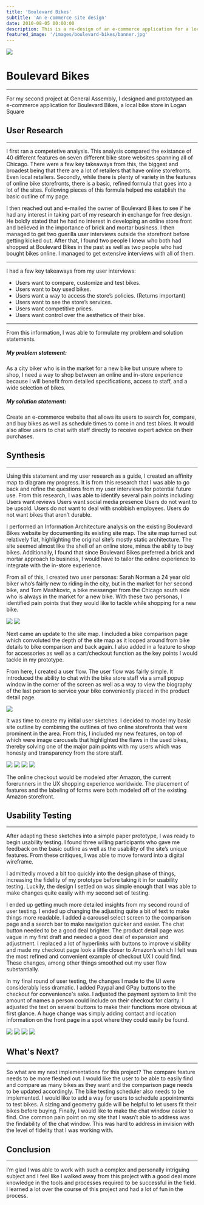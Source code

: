 ```yaml
---
title: 'Boulevard Bikes'
subtitle: 'An e-commerce site design'
date: 2010-08-05 00:00:00
description: This is a re-design of an e-commerce application for a local business.
featured_image: '/images/boulevard-bikes/banner.jpg'
---
```


![](/images/boulevard-bikes/top-image.jpeg)

# Boulevard Bikes

---

For my second project at General Assembly, I designed and prototyped an e-commerce application for Boulevard Bikes, a local bike store in Logan Square

## User Research

---

I first ran a competetive analysis. This analysis compared the existance of 40 different features on seven different bike store websites spanning all of Chicago. There were a few key takeaways from this, the biggest and broadest being that there are a lot of retailers that have online storefronts. Even local retailers. Secondly, while there is plenty of variety in the features of online bike storefronts, there is a basic, refined formula that goes into a lot of the sites. Following pieces of this formula helped me establish the basic outline of my page.

I then reached out and e-mailed the owner of Boulevard Bikes to see if he had any interest in taking part of my research in exchange for free design. He boldly stated that he had no interest in developing an online store front and believed in the importance of brick and mortar business. I then managed to get two guerilla user interviews outside the storefront before getting kicked out. After that, I found two people I knew who both had shopped at Boulevard Bikes in the past as well as two people who had bought bikes online. I managed to get extensive interviews with all of them.

---

I had a few key takeaways from my user interviews:
* Users want to compare, customize and test bikes.
* Users want to buy used bikes.
* Users want a way to access the store’s policies. (Returns important)
* Users want to see the store’s services.
* Users want competitive prices.
* Users want control over the aesthetics of their bike.

---

From this information, I was able to formulate my problem and solution statements.

##### My problem statement:
As a city biker who is in the market for a new bike but unsure where to shop, I need a way to shop between an online and in-store experience because I will benefit from detailed specifications, access to staff, and a wide selection of bikes.

##### My solution statement:
Create an e-commerce website that allows its users to search for, compare, and buy bikes as well as schedule times to come in and test bikes. It would also allow users to chat with staff directly to receive expert advice on their purchases.

## Synthesis

---

Using this statement and my user research as a guide, I created an affinity map to diagram my progress. It is from this research that I was able to go back and refine the questions from my user interviews for potential future use. From this research, I was able to identify several pain points including:
Users want reviews
Users want social media presence
Users do not want to be upsold.
Users do not want to deal with snobbish employees.
Users do not want bikes that aren’t durable.

I performed an Information Architecture analysis on the existing Boulevard Bikes website by documenting its existing site map. The site map turned out relatively flat, highlighting the original site’s mostly static architecture. The site seemed almost like the shell of an online store, minus the ability to buy bikes. Additionally, I found that since Boulevard Bikes preferred a brick and mortar approach to business, I would have to tailor the online experience to integrate with the in-store experience.

From all of this, I created two user personas: Sarah Norman a 24 year old biker who’s fairly new to riding in the city, but in the market for her second bike, and Tom Mashkovic, a bike messenger from the Chicago south side who is always in the market for a new bike. With these two personas, I identified pain points that they would like to tackle while shopping for a new bike.

<div class="gallery" data-columns="2">
	<img src="/images/boulevard-bikes/personas/persona-sarah.png">
	<img src="/images/boulevard-bikes/personas/persona-tom.png">
</div>

Next came an update to the site map. I included a bike comparison page which convoluted the depth of the site map as it looped around from bike details to bike comparison and back again. I also added in a feature to shop for accessories as well as a cart/checkout function as the key points I would tackle in my prototype.

From here, I created a user flow. The user flow was fairly simple. It introduced the ability to chat with the bike store staff via a small popup window in the corner of the screen as well as a way to view the biography of the last person to service your bike conveniently placed in the product detail page.

<div class="gallery" data-columns="1" style="max-width:900px;">
	<img src="/images/boulevard-bikes/user_flow/user_flow.png">
</div>

It was time to create my initial user sketches. I decided to model my basic site outline by combining the outlines of two online storefronts that were prominent in the area. From this, I included my new features, on top of which were image carousels that highlighted the flaws in the used bikes, thereby solving one of the major pain points with my users which was honesty and transparency from the store staff.

<div class="gallery" data-columns="2" style="max-width:600px;">
	<img src="/images/boulevard-bikes/sketches/sketch_1.JPG">
	<img src="/images/boulevard-bikes/sketches/sketch_2.JPG">
	<img src="/images/boulevard-bikes/sketches/sketch_4.JPG">
	<img src="/images/boulevard-bikes/sketches/sketch_3.JPG">	
</div>

The online checkout would be modeled after Amazon, the current forerunners in the UX shopping experience worldwide. The placement of features and the labeling of forms were both modeled off of the existing Amazon storefront.

## Usability Testing
---
After adapting these sketches into a simple paper prototype, I was ready to begin usability testing. I found three willing participants who gave me feedback on the basic outline as well as the usability of the site’s unique features. From these critiques, I was able to move forward into a digital wireframe.

I admittedly moved a bit too quickly into the design phase of things, increasing the fidelity of my prototype before taking it in for usability testing. Luckily, the design I settled on was simple enough that I was able to make changes quite easily with my second set of testing. 

I ended up getting much more detailed insights from my second round of user testing. I ended up changing the adjusting quite a bit of text to make things more readable. I added a carousel select screen to the comparison page and a search bar to make navigation quicker and easier. The chat button needed to be a good deal brighter. The product detail page was vague in my first draft and needed a good deal of expansion and adjustment. I replaced a lot of hyperlinks with buttons to improve visibility and made my checkout page look a little closer to Amazon’s which I felt was the most refined and convenient example of checkout UX I could find. These changes, among other things smoothed out my user flow substantially.

In my final round of user testing, the changes I made to the UI were considerably less dramatic. I added Paypal and GPay buttons to the checkout for convenience's sake. I adjusted the payment system to limit the amount of names a person could include on their checkout for clarity. I adjusted the text on several buttons to make their functions more obvious at first glance. A huge change was simply adding contact and location information on the front page in a spot where they could easily be found.

<div class="gallery" data-columns="4">
	<img src="/images/boulevard-bikes/high_fidelity/Homepage.png">
	<img src="/images/boulevard-bikes/high_fidelity/Comparison.png">
	<img src="/images/boulevard-bikes/high_fidelity/Product_Detail.png">
	<img src="/images/boulevard-bikes/high_fidelity/Checkout.png">	
</div>

## What's Next?
---
So what are my next implementations for this project? The compare feature needs to be more fleshed out. I would like the user to be able to easily find and compare as many bikes as they want and the comparison page needs to be updated accordingly. The bike testing scheduler also needs to be implemented. I would like to add a way for users to schedule appointments to test bikes. A sizing and geometry guide will be helpful to let users fit their bikes before buying. Finally, I would like to make the chat window easier to find. One common pain point on my site that I wasn’t able to address was the findability of the chat window. This was hard to address in invision with the level of fidelity that I was working with.

## Conclusion
---
I’m glad I was able to work with such a complex and personally intriguing subject and I feel like I walked away from this project with a good deal more knowledge in the tools and processes required to be successful in the field. I learned a lot over the course of this project and had a lot of fun in the process.
